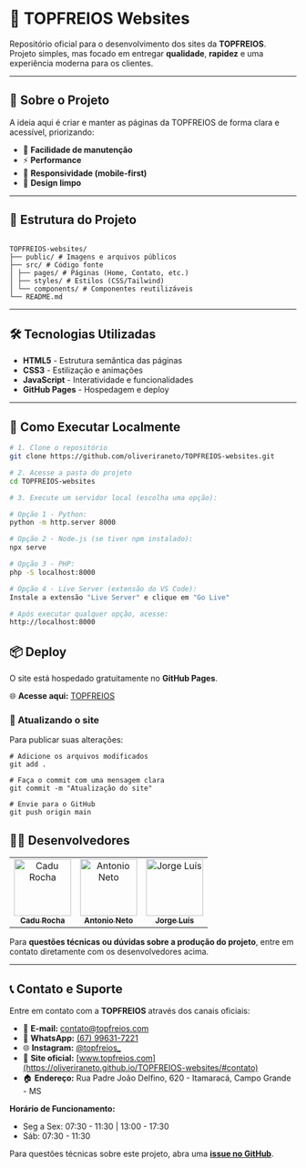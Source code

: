 # 🚀 TOPFREIOS Websites

Repositório oficial para o desenvolvimento dos sites da **TOPFREIOS**.  
Projeto simples, mas focado em entregar **qualidade**, **rapidez** e uma experiência moderna para os clientes.

---

## 📌 Sobre o Projeto

A ideia aqui é criar e manter as páginas da TOPFREIOS de forma clara e acessível, priorizando:

- 🔧 **Facilidade de manutenção**
- ⚡ **Performance**
- 📱 **Responsividade (mobile-first)**
- 🎨 **Design limpo**

---

## 📂 Estrutura do Projeto

```

TOPFREIOS-websites/
├── public/ # Imagens e arquivos públicos
├── src/ # Código fonte
│ ├── pages/ # Páginas (Home, Contato, etc.)
│ ├── styles/ # Estilos (CSS/Tailwind)
│ └── components/ # Componentes reutilizáveis
└── README.md

```


---

## 🛠️ Tecnologias Utilizadas

- **HTML5** - Estrutura semântica das páginas
- **CSS3** - Estilização e animações
- **JavaScript** - Interatividade e funcionalidades
- **GitHub Pages** - Hospedagem e deploy

---

## 🚀 Como Executar Localmente

```bash
# 1. Clone o repositório
git clone https://github.com/oliveriraneto/TOPFREIOS-websites.git

# 2. Acesse a pasta do projeto
cd TOPFREIOS-websites

# 3. Execute um servidor local (escolha uma opção):

# Opção 1 - Python:
python -m http.server 8000

# Opção 2 - Node.js (se tiver npm instalado):
npx serve

# Opção 3 - PHP:
php -S localhost:8000

# Opção 4 - Live Server (extensão do VS Code):
Instale a extensão "Live Server" e clique em "Go Live"

# Após executar qualquer opção, acesse:
http://localhost:8000
```

## 📦 Deploy

O site está hospedado gratuitamente no **GitHub Pages**.

🌐 **Acesse aqui:** [TOPFREIOS](https://oliveriraneto.github.io/TOPFREIOS-websites/)

### 🔄 Atualizando o site

Para publicar suas alterações:

```
# Adicione os arquivos modificados
git add .

# Faça o commit com uma mensagem clara
git commit -m "Atualização do site"

# Envie para o GitHub
git push origin main
```

## 👨‍💻 Desenvolvedores

<table align="center">
  <tr>
    <td align="center">
      <a href="https://github.com/carloseduardo-rocha">
        <img src="https://avatars.githubusercontent.com/u/154270394?v=4" width="100px;" alt="Cadu Rocha"/><br />
        <sub><b>Cadu Rocha</b></sub>
      </a>
    </td>
    <td align="center">
      <a href="https://github.com/oliveriraneto">
        <img src="https://github.com/oliveriraneto.png" width="100px;" alt="Antonio Neto"/><br />
        <sub><b>Antonio Neto</b></sub>
      </a>
    </td>
    <td align="center">
      <a href="https://github.com/JorgeLuiss82">
        <img src="https://github.com/JorgeLuiss82.png" width="100px;" alt="Jorge Luís"/><br />
        <sub><b>Jorge Luís</b></sub>
      </a>
    </td>
  </tr>
</table>

Para **questões técnicas ou dúvidas sobre a produção do projeto**, entre em contato diretamente com os desenvolvedores acima.

---

## 📞 Contato e Suporte

Entre em contato com a **TOPFREIOS** através dos canais oficiais:

- 📧 **E-mail:** [contato@topfreios.com](mailto:contato@topfreios.com)
- 📱 **WhatsApp:** [(67) 99631-7221](https://wa.me/5567996317221)
- 🌐 **Instagram:** [@topfreios_](https://www.instagram.com/topfreios_)
- 🔗 **Site oficial:** [www.topfreios.com](https://oliveriraneto.github.io/TOPFREIOS-websites/#contato)
- 🏠 **Endereço:** Rua Padre João Delfino, 620 - Itamaracá, Campo Grande - MS

**Horário de Funcionamento:**
- Seg a Sex: 07:30 - 11:30 | 13:00 - 17:30
- Sáb: 07:30 - 11:30

Para questões técnicas sobre este projeto, abra uma **[issue no GitHub](https://github.com/oliveriraneto/TOPFREIOS-websites/issues)**.

